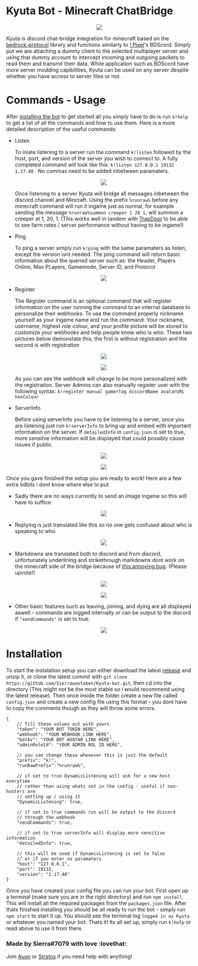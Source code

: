 # Kyuta Bot - Minecraft ChatBridge

<p align="center">
    <img src="https://cdn.discordapp.com/attachments/961825797281284137/995834807382704249/Overview.png?size=4096">
</p>


Kyuta is discord chat-bridge integration for minecraft based on the [bedrock-protocol](https://github.com/PrismarineJS/bedrock-protocol) library and functions similarly to [! Pixel](https://github.com/0x506978656c)'s BDScord. Simply put we are attaching a dummy client to the selected multiplayer server and using that dummy account to intercept incoming and outgoing packets to read them and transmit their data. While application such as BDScord have more server modding capibilities, Kyuta can be used on any server despite whether you have access to server files or not.


# Commands - Usage
After [installing the bot](https://github.com/Sierrawastaken/kyuta-bot#installation) to get started all you simply have to do is run `k!help` to get a list of all the commands and how to use them. Here is a more detailed description of the useful commands:
* Listen
    
    To iniate listening to a server run the command `k!listen` followed by the host, port, and version of the server you wish to connect to. A fully completed command will look like this: `k!listen 127.0.0.1 19132 1.17.40` . No commas need to be added inbetween paramaters.
    
    <p align="center">
        <img src="https://cdn.discordapp.com/attachments/961825797281284137/995835228394360832/unknown.png?size=4096">
    </p>

    Once listening to a server Kyuta will bridge all messages inbetween the discord channel and Mincraft. Using the prefix `%runraw%` before any minecraft command will run it ingame just as normal, for example sending the message `%runraw%summon creeper 1 20 1`, will summon a creeper at 1, 20, 1. (This works well in tandem with [TrapDoor](https://github.com/hhhxiao/TrapDoor) to be able to see farm rates / server performance without having to be ingame!)

* Ping

    To ping a server simply run `k!ping` with the same paramaters as listen, except the version isnt needed. The ping command will return basic information about the queried server such as: the Header, Players Online, Max PLayers, Gamemode, Server ID, and Protocol

    <p align="center">
        <img src="https://cdn.discordapp.com/attachments/961825797281284137/999114023440232448/unknown.png?size=4096">
    </p

* Register

    The Register command is an optional command that will register information on the user running the command to an internal database to personalize their webhooks. To use the command properly nickname yourself as your ingame name and run the command. Your nickname, username, highest role colour, and your profile picture will be stored to customize your webhooks and help people know who is who. These two pictures below demonstate this, the first is without registration and the second is with registration


    <p align="center">
        <img src="https://cdn.discordapp.com/attachments/961825797281284137/995834826403876864/WithoutRegistration.png?size=4096">
    </p>

    <p align="center">
        <img src="https://cdn.discordapp.com/attachments/961825797281284137/995834840500949052/WithRegistration.png?size=4096">
    </p>
    
    As you can see the webhook will change to be more personalized with the registration. Server Admins can also manually register user with the following syntax: `k!register manual gamerTag discordName avatarURL hexColour`

* ServerInfo

    Before using serverInfo you have to be listening to a server, once you are listening just run `k!serverInfo` to bring up and embed with important information on the server. If `detailedInfo` in `config.json` is set to true, more sensitve information will be displayed that could possibly cause issues if public.

    <p align="center">
        <img src="https://cdn.discordapp.com/attachments/961825797281284137/999102276511748116/Screenshot_2022-07-19_165529.png?size=4096">
    </p>

    <p align="center">
        <img src="https://cdn.discordapp.com/attachments/961825797281284137/999104972526456963/Screenshot_2022-07-19_1706212.png?size=4096">
    </p>

Once you gave finished the setup you are ready to work! Here are a few extra tidbits i dont know where else to put:

* Sadly there are no ways currently to send an image ingame so this will have to suffice

    <p align="center">
        <img src="https://cdn.discordapp.com/attachments/961825797281284137/995836526950879342/unknown.png?size=4096">
    </p>

* Replying is just translated like this so no one gets confused about who is speaking to who

    <p align="center">
        <img src="https://cdn.discordapp.com/attachments/961825797281284137/995836502456143932/unknown.png?size=4096">
    </p>

* Markdowns are translated both to discord and from discord, unfortunately underlining and strikethrough markdowns dont work on the minecraft side of the bridge because of [this annoying bug](https://bugs.mojang.com/browse/MCPE-41729). (Please upvote!)
    
    <p align="center">
        <img src="https://cdn.discordapp.com/attachments/961825797281284137/995836395799195709/unknown.png?size=4096">
    </p>

    <p align="center">
        <img src="https://cdn.discordapp.com/attachments/961825797281284137/995836262588088402/unknown.png?size=4096">
    </p>

* Other basic features such as leaving, joining, and dying are all displayed aswell - commands are logged internally or can be output to the discord if  `"sendCommands"` is set to true.

    <p align="center">
        <img src="https://cdn.discordapp.com/attachments/961825797281284137/995837599644135575/unknown.png?size=4096">
    </p>

# Installation

To start the instalation setup you can either download the latest [release](https://github.com/Sierrawastaken/Kyuta-bot/releases) and unzip it, or clone the latest commit with `git clone https://github.com/Sierrawastaken/Kyuta-bot.git`, then cd into the directory (This might not be the most stable so i would recommend using the latest release). Then once inside the folder create a new file called `config.json` and create a new config file using this format - you dont have to copy the comments though as they will throw some errors.
    
    {   
        // fill these values out with yours
        "token": "YOUR BOT TOKEN HERE",
        "webhook": "YOUR WEBHOOK LINK HERE",
        "botAv": "YOUR BOT AVATAR LINK HERE",
        "adminRoleId": "YOUR ADMIN ROL ID HERE",

        // you can change these whenever this is just the default
        "prefix": "k!",
        "runRawPrefix":"%runraw%",

        // if set to true DynamicListening will ask for a new host everytime
        // rather than using whats set in the config - useful if non-hosters are
        // setting up / using it
        "DynamicListening": true,
        
        // if set to true commands run will be output to the discord
        // through the webhook
        "sendCommands": true,

        // if set to true serverInfo will display more sensitive information
        "detailedInfo": true,

        // this will be used if DynamicListening is set to false
        // or if you enter no paramaters
        "host": "127.0.0.1",
        "port": 19132,
        "version": "1.17.40"
    }

Once you have created your config file you can run your bot. First open up a terminal (make sure you are in the right directory) and run `npm install`. This will install all the required packages from the `packages.json` file. After thats finished installing you should be all ready to run the bot - simply run `npm start` to start it up. You should see the terminal log `logged in as Kyuta` or whatever you named your bot. Thats it! Its all set up, simply run `k!help` or read above to use it from there.

### Made by Sierra#7079 with love :lovethat:
Join [Auxo](https://discord.gg/zqaptYWChM) or [Stratos](https://discord.gg/fcfGwZva8d) if you need help with anything!